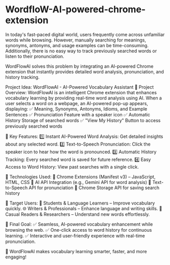 # WordfloW-AI-powered-chrome-extension
In today's fast-paced digital world, users frequently come across unfamiliar words while browsing. However, manually searching for meanings, synonyms, antonyms, and usage examples can be time-consuming. Additionally, there is no easy way to track previously searched words or listen to their pronunciation.

WordFlowAI solves this problem by integrating an AI-powered Chrome extension that instantly provides detailed word analysis, pronunciation, and history tracking.

Project Idea: WordFlowAI - AI-Powered Vocabulary Assistant
📌 Project Overview:
WordFlowAI is an intelligent Chrome extension that enhances vocabulary learning by providing real-time word analysis using AI.
When a user selects a word on a webpage, an AI-powered pop-up appears, displaying:
✅ Meaning, Synonyms, Antonyms, Idioms, and Example Sentences
✅ Pronunciation Feature with a speaker icon
✅ Automatic History Storage of searched words
✅ "View My History" Button to access previously searched words

📌 Key Features:
1️⃣ Instant AI-Powered Word Analysis: Get detailed insights about any selected word.
2️⃣ Text-to-Speech Pronunciation: Click the speaker icon to hear how the word is pronounced.
3️⃣ Automatic History Tracking: Every searched word is saved for future reference.
4️⃣ Easy Access to Word History: View past searches with a single click.

📌 Technologies Used:
🔹 Chrome Extensions (Manifest v3) – JavaScript, HTML, CSS
🔹 AI API Integration (e.g., Gemini API for word analysis)
🔹 Text-to-Speech API for pronunciation
🔹 Chrome Storage API for saving search history

📌 Target Users:
📖 Students & Language Learners – Improve vocabulary quickly.
🌐 Writers & Professionals – Enhance language and writing skills.
📱 Casual Readers & Researchers – Understand new words effortlessly.

🚀 Final Goal:
✅ Seamless, AI-powered vocabulary enhancement while browsing the web.
✅ One-click access to word history for continuous learning.
✅ Interactive and user-friendly experience with real-time pronunciation.

🎯 WordFlowAI makes vocabulary learning smarter, faster, and more engaging!
